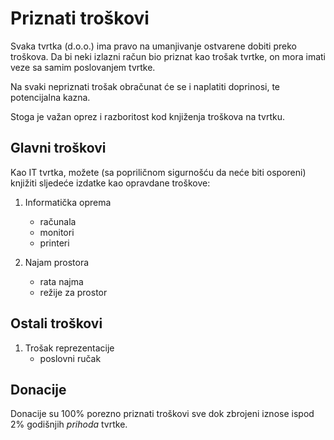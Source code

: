 # Priznati troškovi

Svaka tvrtka (d.o.o.) ima pravo na umanjivanje ostvarene dobiti preko
troškova. Da bi neki izlazni račun bio priznat kao trošak tvrtke, on
mora imati veze sa samim poslovanjem tvrtke.

Na svaki nepriznati trošak obračunat će se i naplatiti doprinosi, te
potencijalna kazna.

Stoga je važan oprez i razboritost kod knjiženja troškova na tvrtku.

## Glavni troškovi

Kao IT tvrtka, možete (sa popriličnom sigurnošću da neće biti
osporeni) knjižiti sljedeće izdatke kao opravdane troškove:

1. Informatička oprema
   - računala
   - monitori
   - printeri

2. Najam prostora
   - rata najma
   - režije za prostor

## Ostali troškovi

1. Trošak reprezentacije
   - poslovni ručak

## Donacije

Donacije su 100% porezno priznati troškovi sve dok zbrojeni iznose
ispod 2% godišnjih *prihoda* tvrtke.
